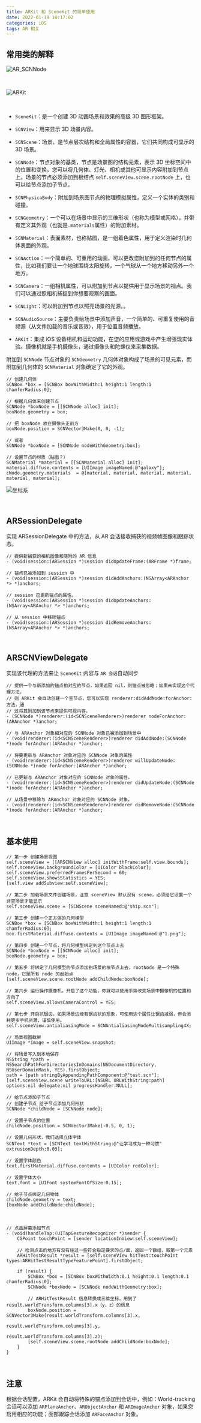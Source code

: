 ```yaml
---
title: ARKit 和 SceneKit 的简单使用
date: 2022-01-19 10:17:02
categories: iOS
tags: AR 相关
---
```


## 常用类的解释

![AR_SCNNode](/assets/img/AR_SCNNode.jpeg)

<br>

![ARKit](/assets/img/ARKit.png)

<br>

* `SceneKit`：是一个创建 3D 动画场景和效果的高级 3D 图形框架。
* `SCNView`：用来显示 3D 场景内容。
* `SCNScene`：场景，是节点层次结构和全局属性的容器，它们共同构成可显示的 3D 场景。
* `SCNNode`：节点对象的基类，节点是场景图的结构元素，表示 3D 坐标空间中的位置和变换，您可以将几何体、灯光、相机或其他可显示内容附加到节点上。场景的节点必须添加到根结点 `self.sceneView.scene.rootNode` 上，也可以给节点添加子节点。
* `SCNPhysicaBody`：附加到场景图节点的物理模拟属性，定义一个实体的类别和碰撞。
* `SCNGeometry`：一个可以在场景中显示的三维形状（也称为模型或网格），并带有定义其外观（也就是`.materials`属性）的附加素材。
* `SCNMaterial`：表面素材，也称贴图，是一组着色属性，用于定义渲染时几何体表面的外观。
* `SCNAction`：一个简单的、可重用的动画，可以更改您附加到的任何节点的属性，比如我们要让一个地球围绕太阳旋转，一个气球从一个地方移动另外一个地方。
* `SCNCamera`：一组相机属性，可以附加到节点以提供用于显示场景的视点。我们可以通过照相机捕捉到你想要观察的画面。
* `SCNLight`：可以附加到节点以照亮场景的光源。。
* `SCNAudioSource`：主要负责给场景中添加声音，一个简单的、可重复使用的音频源（从文件加载的音乐或音效），用于位置音频播放。

* `ARKit`：集成 iOS 设备相机和运动功能，在您的应用或游戏中产生增强现实体验。摄像机就是手机摄像头，通过摄像头和陀螺仪来采集数据。

附加到 `SCNNode` 节点对象的 `SCNGeometry` 几何体对象构成了场景的可见元素，而附加到几何体的 `SCNMaterial` 对象确定了它的外观。
    
``` objc
// 创建几何体
SCNBox *box = [SCNBox boxWithWidth:1 height:1 length:1 chamferRadius:0];

// 根据几何体来创建节点
SCNNode *boxNode = [[SCNNode alloc] init];
boxNode.geometry = box;

// 把 boxNode 放在摄像头正前方
boxNode.position = SCNVector3Make(0, 0, -1);

// 或者
SCNNode *boxNode = [SCNNode nodeWithGeometry:box];

// 设置节点的材质（贴图？）
SCNMaterial *material = [[SCNMaterial alloc] init];
material.diffuse.contents = [UIImage imageNamed:@"galaxy"];
cNode.geometry.materials  = @[material, material, material, material, material, material];
```

![坐标系](/assets/img/%E5%9D%90%E6%A0%87%E7%B3%BB.png)


<br>

## ARSessionDelegate

实现 ARSessionDelegate 中的方法，从 AR 会话接收捕获的视频帧图像和跟踪状态。
<br>

``` objc
// 提供新捕获的相机图像和随附的 AR 信息
- (void)session:(ARSession *)session didUpdateFrame:(ARFrame *)frame;

// 锚点已被添加到 session 中
- (void)session:(ARSession *)session didAddAnchors:(NSArray<ARAnchor *> *)anchors;

// session 已更新锚点的属性。
- (void)session:(ARSession *)session didUpdateAnchors:(NSArray<ARAnchor *> *)anchors;

// 从 session 中移除锚点
- (void)session:(ARSession *)session didRemoveAnchors:(NSArray<ARAnchor *> *)anchors;
```

<br>

## ARSCNViewDelegate
实现该代理的方法来让 `SceneKit` 内容与 `AR 会话`自动同步
<br>

``` objc
// 提供一个与新添加的锚点相对应的节点，如果返回 nil，则锚点被忽略；如果未实现这个代理方法，
// 则 ARKit 会自动创建一个空节点，您可以实现 renderer:didAddNode:forAnchor: 方法，通
// 过将其附加到该节点来提供可视内容。
- (SCNNode *)renderer:(id<SCNSceneRenderer>)renderer nodeForAnchor:(ARAnchor *)anchor;

// 与 ARAnchor 对象相对应的 SCNNode 对象已被添加到场景中
- (void)renderer:(id<SCNSceneRenderer>)renderer didAddNode:(SCNNode *)node forAnchor:(ARAnchor *)anchor;

// 将要更新与 ARAnchor 对象对应的 SCNNode 对象的属性
- (void)renderer:(id<SCNSceneRenderer>)renderer willUpdateNode:(SCNNode *)node forAnchor:(ARAnchor *)anchor;

// 已更新与 ARAnchor 对象对应的 SCNNode 对象的属性。
- (void)renderer:(id<SCNSceneRenderer>)renderer didUpdateNode:(SCNNode *)node forAnchor:(ARAnchor *)anchor;

// 从场景中移除与 ARAnchor 对象对应的 SCNNode 对象。
- (void)renderer:(id<SCNSceneRenderer>)renderer didRemoveNode:(SCNNode *)node forAnchor:(ARAnchor *)anchor;
```

<br>

## 基本使用

``` objc
// 第一步 创建场景视图
self.sceneView = [[ARSCNView alloc] initWithFrame:self.view.bounds];
self.sceneView.backgroundColor = [UIColor blackColor];
self.sceneView.preferredFramesPerSecond = 60;
self.sceneView.showsStatistics = YES;
[self.view addSubview:self.sceneView];
    
// 第二步 加载场景文件创建场景，注意 sceneView 默认没有 scene，必须给它设置一个非空场景才能显示
self.sceneView.scene = [SCNScene sceneNamed:@"ship.scn"];

// 第三步 创建一个正方体的几何模型
SCNBox *box = [SCNBox boxWithWidth:1 height:1 length:1 chamferRadius:0];
box.firstMaterial.diffuse.contents = [UIImage imageNamed:@"1.png"];
    
// 第四步 创建一个节点，将几何模型绑定到这个节点上去
SCNNode *boxNode = [[SCNNode alloc] init];
boxNode.geometry = box;
    
// 第五步 将绑定了几何模型的节点添加到场景的根节点上去，rootNode 是一个特殊 node，它是所有 node 的起始点
[self.sceneView.scene.rootNode addChildNode:boxNode];
    
// 第六步 运行操作摄像机，开启了这个功能，你就可以使用手势改变场景中摄像机的位置和方向了
self.sceneView.allowsCameraControl = YES;
    
// 第七步 开启抗锯齿，如果场景边缘有锯齿状的现象，可使用这个属性让锯齿减弱，但会消耗更多手机资源，谨慎使用。
self.sceneView.antialiasingMode = SCNAntialiasingModeMultisampling4X;
    
// 场景视图截屏
UIImage *image = self.sceneView.snapshot;
    
// 将场景写入到本地保存
NSString *path = NSSearchPathForDirectoriesInDomains(NSDocumentDirectory, NSUserDomainMask, YES).firstObject;
path = [path stringByAppendingPathComponent:@"test.scn"];
[self.sceneView.scene writeToURL:[NSURL URLWithString:path] options:nil delegate:nil progressHandler:NULL];
    
// 给节点添加子节点
// 创建子节点 给子节点添加几何形状
SCNNode *childNode = [SCNNode node];
    
// 设置子节点的位置
childNode.position = SCNVector3Make(-0.5, 0, 1);
   
// 设置几何形状，我们选择立体字体
SCNText *text = [SCNText textWithString:@"让学习成为一种习惯" extrusionDepth:0.03];
    
// 设置字体颜色
text.firstMaterial.diffuse.contents = [UIColor redColor];
    
// 设置字体大小
text.font = [UIFont systemFontOfSize:0.15];
   
// 给子节点绑定几何物体
childNode.geometry = text;
[boxNode addChildNode:childNode];
```

<br>

``` objc
// 点击屏幕添加节点
- (void)handleTap:(UITapGestureRecognizer *)sender {
    CGPoint touchPoint = [sender locationInView:self.sceneView];
    
    // 检测点击的地方有没有经过一些符合指定要求的点/面，返回一个数组，取第一个元素
    ARHitTestResult *result = [self.sceneView hitTest:touchPoint types:ARHitTestResultTypeFeaturePoint].firstObject;
    
    if (result) {
        SCNBox *box = [SCNBox boxWithWidth:0.1 height:0.1 length:0.1 chamferRadius:0];
        SCNNode *boxNode = [SCNNode nodeWithGeometry:box];
        
        // ARHitTestResult 信息转换成三维坐标，用到了 result.worldTransform.columns[3].x（y，z）的信息
        boxNode.position = SCNVector3Make(result.worldTransform.columns[3].x,
                                          result.worldTransform.columns[3].y,
                                          result.worldTransform.columns[3].z);
        [self.sceneView.scene.rootNode addChildNode:boxNode];
    }
}
```

<br>

## 注意
根据会话配置，ARKit 会自动将特殊的锚点添加到会话中，例如：World-tracking 会话可以添加 `ARPlaneAnchor`、`ARObjectAnchor` 和 `ARImageAnchor` 对象，如果您启用相应的功能；面部跟踪会话添加 `ARFaceAnchor` 对象。

<br>
<br>
<br>



